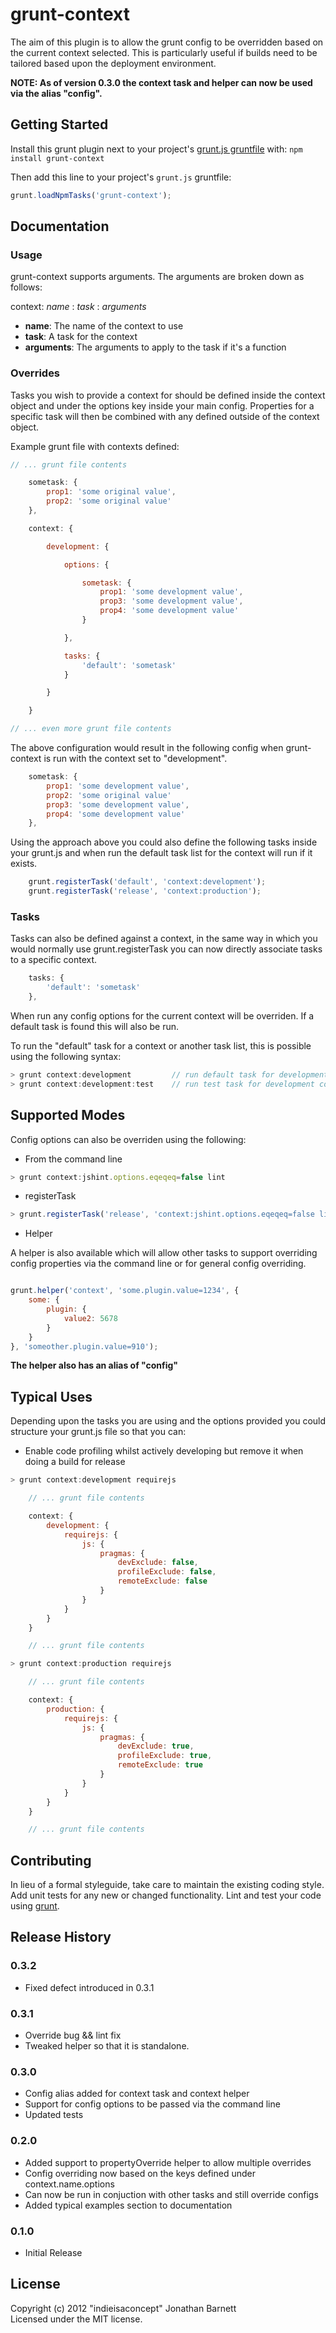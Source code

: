 # grunt-context

The aim of this plugin is to allow the grunt config to be overridden based on the current context selected. This is particularly useful if builds need to be tailored based upon the deployment environment.

**NOTE: As of version 0.3.0 the context task and helper can now be used via the alias "config".**

## Getting Started
Install this grunt plugin next to your project's [grunt.js gruntfile][getting_started] with: `npm install grunt-context`

Then add this line to your project's `grunt.js` gruntfile:

```javascript
grunt.loadNpmTasks('grunt-context');
```

[grunt]: https://github.com/cowboy/grunt
[getting_started]: https://github.com/cowboy/grunt/blob/master/docs/getting_started.md

## Documentation

### Usage

grunt-context supports arguments. The arguments are broken down as follows:

context: *name* : *task* : *arguments* 

+ **name**: The name of the context to use
+ **task**: A task for the context
+ **arguments**: The arguments to apply to the task if it's a function

### Overrides

Tasks you wish to provide a context for should be defined inside the context object and under the options key inside your main config. Properties for a specific task will then be combined with any defined outside of the context object.

Example grunt file with contexts defined:

```javascript
// ... grunt file contents

    sometask: {
        prop1: 'some original value',
        prop2: 'some original value'
    },

    context: {

        development: {

            options: {

                sometask: {
                    prop1: 'some development value',
                    prop3: 'some development value',
                    prop4: 'some development value'
                }

            },

            tasks: {
                'default': 'sometask'
            }

        }

    }

// ... even more grunt file contents
```

The above configuration would result in the following config when grunt-context is run with the context set to "development".

```javascript
    sometask: {
        prop1: 'some development value',
        prop2: 'some original value'        
        prop3: 'some development value',
        prop4: 'some development value'
    },
```

Using the approach above you could also define the following tasks inside your grunt.js and when run the default task list for the context will run if it exists.

```javascript
    grunt.registerTask('default', 'context:development');
    grunt.registerTask('release', 'context:production');
```    

### Tasks

Tasks can also be defined against a context, in the same way in which you would normally use grunt.registerTask you can now directly associate tasks to a specific context.

```javascript
    tasks: {
        'default': 'sometask'
    },
```

When run any config options for the current context will be overriden. If a default task is found this will also be run.

To run the "default" task for a context or another task list, this is possible using the following syntax:

```javascript
> grunt context:development         // run default task for development context
> grunt context:development:test    // run test task for development context
```

## Supported Modes

Config options can also be overriden using the following:

+ From the command line

```javascript
> grunt context:jshint.options.eqeqeq=false lint
```

+ registerTask

```javascript
> grunt.registerTask('release', 'context:jshint.options.eqeqeq=false lint');
```

+ Helper

A helper is also available which will allow other tasks to support overriding config properties via the command line or for general config overriding.

```javascript

grunt.helper('context', 'some.plugin.value=1234', {
    some: {
        plugin: {
            value2: 5678
        }
    }
}, 'someother.plugin.value=910');

```

**The helper also has an alias of "config"**

## Typical Uses

Depending upon the tasks you are using and the options provided you could structure your grunt.js file so that you can:

+ Enable code profiling whilst actively developing but remove it when doing a build for release

```javascript
> grunt context:development requirejs

    // ... grunt file contents    

    context: {
        development: {
            requirejs: {
                js: {
                    pragmas: {
                        devExclude: false,
                        profileExclude: false,
                        remoteExclude: false
                    }
                }
            }
        }
    }

    // ... grunt file contents    

> grunt context:production requirejs

    // ... grunt file contents    

    context: {
        production: {
            requirejs: {
                js: {
                    pragmas: {
                        devExclude: true,
                        profileExclude: true,
                        remoteExclude: true
                    }
                }
            }
        }
    }

    // ... grunt file contents    

```

## Contributing
In lieu of a formal styleguide, take care to maintain the existing coding style. Add unit tests for any new or changed functionality. Lint and test your code using [grunt][grunt].

## Release History

### 0.3.2

+ Fixed defect introduced in 0.3.1

### 0.3.1

+ Override bug && lint fix
+ Tweaked helper so that it is standalone.

### 0.3.0

+ Config alias added for context task and context helper
+ Support for config options to be passed via the command line
+ Updated tests

### 0.2.0
+ Added support to propertyOverride helper to allow multiple overrides
+ Config overriding now based on the keys defined under context.name.options
+ Can now be run in conjuction with other tasks and still override configs
+ Added typical examples section to documentation

### 0.1.0
+ Initial Release

## License
Copyright (c) 2012 "indieisaconcept" Jonathan Barnett  
Licensed under the MIT license.